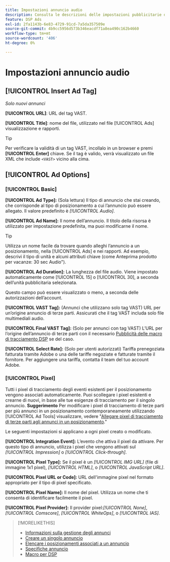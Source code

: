 ```yaml
---
title: Impostazioni annuncio audio
description: Consulta le descrizioni delle impostazioni pubblicitarie disponibili per gli annunci audio.
feature: DSP Ads
exl-id: 2fa1143b-6e83-4729-91cd-7a5da357509e
source-git-commit: 4b9cc5956d573b346eacdf71a8ea490c162b4660
workflow-type: tm+mt
source-wordcount: '406'
ht-degree: 0%

---
```


# Impostazioni annuncio audio

## [!UICONTROL Insert Ad Tag]

*Solo nuovi annunci*

**[!UICONTROL URL]**: URL del tag VAST.

**[!UICONTROL Title]**: nome del file, utilizzato nel file [!UICONTROL Ads] visualizzazione e rapporti.

>[!TIP]
>
> Per verificare la validità di un tag VAST, incollalo in un browser e premi **[!UICONTROL Enter]** chiave. Se il tag è valido, verrà visualizzato un file XML che include `<VAST>` vicino alla cima.

## [!UICONTROL Ad Options]

### [!UICONTROL Basic]

**[!UICONTROL Ad Type]:** (Sola lettura) Il tipo di annuncio che stai creando, che corrisponde al tipo di posizionamento a cui l’annuncio può essere allegato. Il valore predefinito è *[!UICONTROL Audio]*.

**[!UICONTROL Ad Name]:** Il nome dell’annuncio. Il titolo della risorsa è utilizzato per impostazione predefinita, ma puoi modificarne il nome.

>[!TIP]
>
> Utilizza un nome facile da trovare quando alleghi l’annuncio a un posizionamento, nella [!UICONTROL Ads] e nei rapporti. Ad esempio, descrivi il tipo di unità e alcuni attributi chiave (come Anteprima prodotto per vacanze: 30 sec Audio&quot;).

**[!UICONTROL Ad Duration]:** La lunghezza del file audio. Viene impostato automaticamente come [!UICONTROL 15] o [!UICONTROL 30], a seconda dell’unità pubblicitaria selezionata.

Questo campo può essere visualizzato o meno, a seconda delle autorizzazioni dell’account.

**[!UICONTROL VAST Tag]:** (Annunci che utilizzano solo tag VAST) URL per un’origine annuncio di terze parti. Assicurati che il tag VAST includa solo file multimediali audio.

**[!UICONTROL Final VAST Tag]:** (Solo per annunci con tag VAST) L’URL per l’origine dell’annuncio di terze parti con il necessario [Pubblicità delle macro di tracciamento DSP](/help/dsp/campaign-management/macros.md) se del caso.

**[!UICONTROL Select Rate]:** (Solo per utenti autorizzati) Tariffa prenegoziata fatturata tramite Adobe o una delle tariffe negoziate e fatturate tramite il fornitore. Per aggiungere una tariffa, contatta il team del tuo account Adobe.

### [!UICONTROL Pixel]

Tutti i pixel di tracciamento degli eventi esistenti per il posizionamento vengono associati automaticamente. Puoi scollegare i pixel esistenti e crearne di nuovi, in base alle tue esigenze di tracciamento per il singolo annuncio. **Suggerimento** Per modificare i pixel di tracciamento di terze parti per più annunci in un posizionamento contemporaneamente utilizzando [!UICONTROL Ad Tools] visualizzare, vedere &quot;[Allegare pixel di tracciamento di terze parti agli annunci in un posizionamento](/help/dsp/campaign-management/ads/ad-attach-to-placement.md#attach-pixels-ads).&quot;

Le seguenti impostazioni si applicano a ogni pixel creato o modificato.

**[!UICONTROL Integration Event]:** L’evento che attiva il pixel da attivare. Per questo tipo di annuncio, utilizza i pixel che vengono attivati sul *[!UICONTROL Impression]* o *[!UICONTROL Click-through]*.

**[!UICONTROL Pixel Type]:** Se il pixel è un *[!UICONTROL IMG URL]* (file di immagine 1x1 pixel), *[!UICONTROL HTML]*, o *[!UICONTROL JavaScript URL]*.

**[!UICONTROL Pixel URL or Code]:** URL dell&#39;immagine pixel nel formato appropriato per il tipo di pixel specificato.

**[!UICONTROL Pixel Name]:** Il nome del pixel. Utilizza un nome che ti consenta di identificare facilmente il pixel.

**[!UICONTROL Pixel Provider]:** Il provider pixel:*[!UICONTROL None]*, *[!UICONTROL Comscore]*, *[!UICONTROL WhiteOps]*, o *[!UICONTROL IAS]*.

>[!MORELIKETHIS]
>
>* [Informazioni sulla gestione degli annunci](ad-about.md)
>* [Creare un singolo annuncio](ad-create.md)
>* [Elencare i posizionamenti associati a un annuncio](/help/dsp/campaign-management/ads/ad-list-placements.md)
>* [Specifiche annuncio](ad-specs.md)
>* [Macro per DSP](/help/dsp/campaign-management/macros.md)
